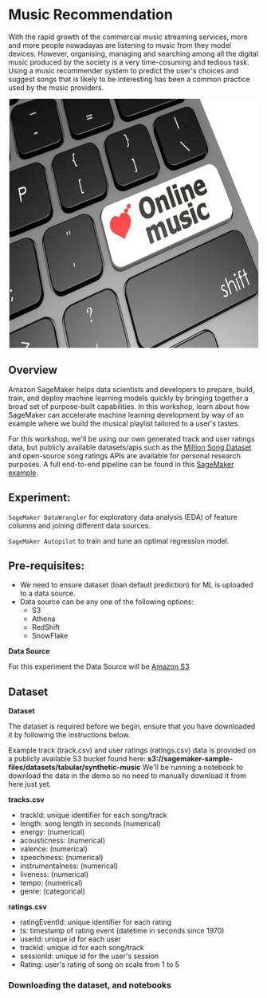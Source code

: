 # Music Recommendation

With the rapid growth of the commercial music streaming services, more and more people nowadayas are listening to music from they model devices. However, organising, managing and searching among all the digital music produced by the society is a very time-cosuming and tedious task. Using a music recommender system to predict the user's choices and suggest songs that is likely to be interesting has been a common practice used by the music providers.

<p align="center"><img width="500" height="500" src="./img/resize_AdobeStock_51102907.jpeg"></p>

## Overview
Amazon SageMaker helps data scientists and developers to prepare, build, train, and deploy machine learning models quickly by bringing together a broad set of purpose-built capabilities. In this workshop, learn about how SageMaker can accelerate machine learning development by way of an example where we build the musical playlist tailored to a user's tastes.


For this workshop, we'll be using our own generated track and user ratings data, but publicly available datasets/apis such as the [Million Song Dataset](http://millionsongdataset.com/) and open-source song ratings APIs are available for personal research purposes. A full end-to-end pipeline can be found in this [SageMaker example](https://github.com/aws/amazon-sagemaker-examples/tree/main/end_to_end/music_recommendation).

## Experiment:

`SageMaker DataWrangler` for exploratory data analysis (EDA) of feature columns and joining different data sources.

`SageMaker Autopilot` to train and tune an optimal regression model.

## Pre-requisites:

  * We need to ensure dataset (loan default prediction) for ML is uploaded to a data source. 
  * Data source can be any one of the following options:
       * S3
       * Athena
       * RedShift
       * SnowFlake
       
       
<div class="alert alert-block alert-info">
<b>Data Source</b>

For this experiment the Data Source will be [Amazon S3](https://aws.amazon.com/s3/)

</div>


## Dataset

<div class="alert alert-block alert-info">
<b>Dataset</b>

The dataset is required before we begin, ensure that you have downloaded it by following the instructions below.

</div>

Example track (track.csv) and user ratings (ratings.csv) data is provided on a publicly available S3 bucket found here: **s3://sagemaker-sample-files/datasets/tabular/synthetic-music**
We'll be running a notebook to download the data in the demo so no need to manually download it from here just yet.

**tracks.csv**  
- trackId: unique identifier for each song/track 
- length: song length in seconds (numerical)
- energy: (numerical)
- acousticness: (numerical)
- valence: (numerical)
- speechiness: (numerical)
- instrumentalness: (numerical)
- liveness: (numerical)
- tempo: (numerical)
- genre: (categorical) 

**ratings.csv**  
- ratingEventId: unique identifier for each rating 
- ts: timestamp of rating event (datetime in seconds since 1970)
- userId: unique id for each user
- trackId: unique id for each song/track
- sessionId: unique id for the user's session
- Rating: user's rating of song on scale from 1 to 5


### Downloading the dataset, and notebooks